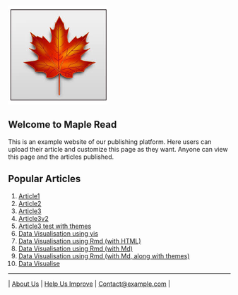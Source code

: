![logo](/src/images/images.jfif)
## Welcome to Maple Read

This is an example website of our publishing platform. Here users can upload their article and customize this page as they want. Anyone can view this page and the articles published.

## Popular Articles

1. [Article1](src/articles/article1.md)
2. [Article2](src/articles/article2.md)
3. [Article3](src/articles/article3.html)
4. [Article3v2](src/articles/article3.md)
5. [Article3 test with themes](src/articles/article3v3.md)
6. [Data Visualisation using vis](src/articles/dataVisualiseTest.md)
7. [Data Visualisation using Rmd (with HTML)](src/articles/dataVisualiseWithRmd.html)
8. [Data Visualisation using Rmd (with Md)](src/articles/dataVisualiseWithRmd.md)
9. [Data Visualisation using Rmd (with Md, along with themes)](src/articles/dataVisualiseWithRmd2.md)
10. [Data Visualise](src/articles/dataVisualise.md)


___
| [About Us](index.md)        | [Help Us Improve](index.md)    | <Contact@example.com>       |
